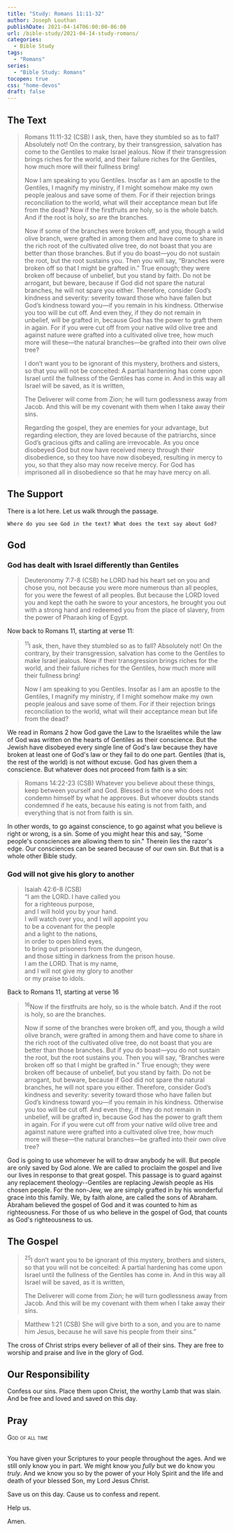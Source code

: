 ```yaml
---
title: "Study: Romans 11:11-32"
author: Joseph Louthan
publishDate: 2021-04-14T06:00:00-06:00
url: /bible-study/2021-04-14-study-romans/
categories:
  - Bible Study
tags:
  - "Romans"
series:
  - "Bible Study: Romans"
tocopen: true
css: "home-devos"
draft: false
---
```

## The Text

>Romans 11:11-32 (CSB) I ask, then, have they stumbled so as to fall? Absolutely not! On the contrary, by their transgression, salvation has come to the Gentiles to make Israel jealous. Now if their transgression brings riches for the world, and their failure riches for the Gentiles, how much more will their fullness bring!
>
>Now I am speaking to you Gentiles. Insofar as I am an apostle to the Gentiles, I magnify my ministry, if I might somehow make my own people jealous and save some of them. For if their rejection brings reconciliation to the world, what will their acceptance mean but life from the dead? Now if the firstfruits are holy, so is the whole batch. And if the root is holy, so are the branches.
>
>Now if some of the branches were broken off, and you, though a wild olive branch, were grafted in among them and have come to share in the rich root of the cultivated olive tree, do not boast that you are better than those branches. But if you do boast—you do not sustain the root, but the root sustains you. Then you will say, “Branches were broken off so that I might be grafted in.” True enough; they were broken off because of unbelief, but you stand by faith. Do not be arrogant, but beware, because if God did not spare the natural branches, he will not spare you either. Therefore, consider God’s kindness and severity: severity toward those who have fallen but God’s kindness toward you—if you remain in his kindness. Otherwise you too will be cut off. And even they, if they do not remain in unbelief, will be grafted in, because God has the power to graft them in again. For if you were cut off from your native wild olive tree and against nature were grafted into a cultivated olive tree, how much more will these—the natural branches—be grafted into their own olive tree?
>
>I don’t want you to be ignorant of this mystery, brothers and sisters, so that you will not be conceited: A partial hardening has come upon Israel until the fullness of the Gentiles has come in. And in this way all Israel will be saved, as it is written,
>
>The Deliverer will come from Zion;
>he will turn godlessness away from Jacob.
>And this will be my covenant with them
>when I take away their sins.
>
>Regarding the gospel, they are enemies for your advantage, but regarding election, they are loved because of the patriarchs, since God’s gracious gifts and calling are irrevocable. As you once disobeyed God but now have received mercy through their disobedience, so they too have now disobeyed, resulting in mercy to you, so that they also may now receive mercy. For God has imprisoned all in disobedience so that he may have mercy on all.

## The Support

There is a lot here. Let us walk through the passage.

<div style="page-break-after: always;"></div>

`Where do you see God in the text? What does the text say about God?`

## God

### God has dealt with Israel differently than Gentiles

>Deuteronomy 7:7-8 (CSB) he LORD had his heart set on you and chose you, not because you were more numerous than all peoples, for you were the fewest of all peoples. But because the LORD loved you and kept the oath he swore to your ancestors, he brought you out with a strong hand and redeemed you from the place of slavery, from the power of Pharaoh king of Egypt.

Now back to Romans 11, starting at verse 11:

><sup>11</sup>I ask, then, have they stumbled so as to fall? Absolutely not! On the contrary, by their transgression, salvation has come to the Gentiles to make Israel jealous. Now if their transgression brings riches for the world, and their failure riches for the Gentiles, how much more will their fullness bring!
>
>Now I am speaking to you Gentiles. Insofar as I am an apostle to the Gentiles, I magnify my ministry, if I might somehow make my own people jealous and save some of them. For if their rejection brings reconciliation to the world, what will their acceptance mean but life from the dead?

We read in Romans 2 how God gave the Law to the Israelites while the law of God was written on the hearts of Gentiles as their conscience. But the Jewish have disobeyed every single line of God's law because they have broken at least one of God's law or they fail to do one part. Gentiles (that is, the rest of the world) is not without excuse. God has given them a conscience. But whatever does not proceed from faith is a sin:

>Romans 14:22-23 (CSB) Whatever you believe about these things, keep between yourself and God. Blessed is the one who does not condemn himself by what he approves. But whoever doubts stands condemned if he eats, because his eating is not from faith, and everything that is not from faith is sin.

In other words, to go against conscience, to go against what you believe is right or wrong, is a sin. Some of you might hear this and say, "Some people's consciences are allowing them to sin." Therein lies the razor's edge. Our consciences can be seared because of our own sin. But that is a whole other Bible study.

### God will not give his glory to another

>Isaiah 42:6-8 (CSB)  
>“I am the LORD. I have called you  
>for a righteous purpose,  
>and I will hold you by your hand.  
>I will watch over you, and I will appoint you  
>to be a covenant for the people  
>and a light to the nations,  
>in order to open blind eyes,  
>to bring out prisoners from the dungeon,  
>and those sitting in darkness from the prison house.  
>I am the LORD. That is my name,  
>and I will not give my glory to another  
>or my praise to idols.

Back to Romans 11, starting at verse 16

><sup>16</sup>Now if the firstfruits are holy, so is the whole batch. And if the root is holy, so are the branches.
>
>Now if some of the branches were broken off, and you, though a wild olive branch, were grafted in among them and have come to share in the rich root of the cultivated olive tree, do not boast that you are better than those branches. But if you do boast—you do not sustain the root, but the root sustains you. Then you will say, “Branches were broken off so that I might be grafted in.” True enough; they were broken off because of unbelief, but you stand by faith. Do not be arrogant, but beware, because if God did not spare the natural branches, he will not spare you either. Therefore, consider God’s kindness and severity: severity toward those who have fallen but God’s kindness toward you—if you remain in his kindness. Otherwise you too will be cut off. And even they, if they do not remain in unbelief, will be grafted in, because God has the power to graft them in again. For if you were cut off from your native wild olive tree and against nature were grafted into a cultivated olive tree, how much more will these—the natural branches—be grafted into their own olive tree?

God is going to use whomever he will to draw anybody he will. But people are only saved by God alone. We are called to proclaim the gospel and live our lives in response to that great gospel. This passage is to guard against any replacement theology--Gentiles are replacing Jewish people as His chosen people. For the non-Jew, we are simply grafted in by his wonderful grace into this family. We, by faith alone, are called the sons of Abraham. Abraham believed the gospel of God and it was counted to him as righteousness. For those of us who believe in the gospel of God, that counts as God's righteousness to us.

## The Gospel

><sup>25</sup>I don’t want you to be ignorant of this mystery, brothers and sisters, so that you will not be conceited: A partial hardening has come upon Israel until the fullness of the Gentiles has come in. And in this way all Israel will be saved, as it is written,
>
>The Deliverer will come from Zion;
>he will turn godlessness away from Jacob.
>And this will be my covenant with them
>when I take away their sins.

>Matthew 1:21 (CSB) She will give birth to a son, and you are to name him Jesus, because he will save his people from their sins.”

The cross of Christ strips every believer of all of their sins. They are free to worship and praise and live in the glory of God.

## Our Responsibility

Confess our sins. Place them upon Christ, the worthy Lamb that was slain. And be free and loved and saved on this day.

## Pray

<div style="font-variant: small-caps;">
God of all time
</div>
&nbsp;

You have given your Scriptures to your people throughout the ages. And we still only know you in part. We might know you *fully* but we do know you *truly*. And we know you so by the power of your Holy Spirit and the life and death of your blessed Son, my Lord Jesus Christ.

Save us on this day. Cause us to confess and repent.

Help us.

Amen.
